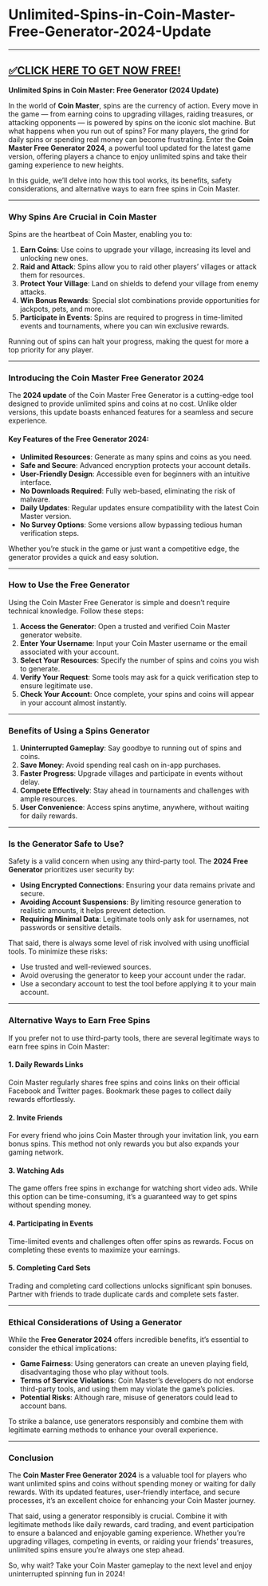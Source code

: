 # Unlimited-Spins-in-Coin-Master-Free-Generator-2024-Update

--------------------------------------------
[✅CLICK HERE TO GET NOW FREE!](https://freeforyou.xyz/coinmaster)
--------------------------------------------
**Unlimited Spins in Coin Master: Free Generator (2024 Update)**  

In the world of **Coin Master**, spins are the currency of action. Every move in the game — from earning coins to upgrading villages, raiding treasures, or attacking opponents — is powered by spins on the iconic slot machine. But what happens when you run out of spins? For many players, the grind for daily spins or spending real money can become frustrating. Enter the **Coin Master Free Generator 2024**, a powerful tool updated for the latest game version, offering players a chance to enjoy unlimited spins and take their gaming experience to new heights.  

In this guide, we’ll delve into how this tool works, its benefits, safety considerations, and alternative ways to earn free spins in Coin Master.  

---

### Why Spins Are Crucial in Coin Master  

Spins are the heartbeat of Coin Master, enabling you to:  
1. **Earn Coins**: Use coins to upgrade your village, increasing its level and unlocking new ones.  
2. **Raid and Attack**: Spins allow you to raid other players’ villages or attack them for resources.  
3. **Protect Your Village**: Land on shields to defend your village from enemy attacks.  
4. **Win Bonus Rewards**: Special slot combinations provide opportunities for jackpots, pets, and more.  
5. **Participate in Events**: Spins are required to progress in time-limited events and tournaments, where you can win exclusive rewards.  

Running out of spins can halt your progress, making the quest for more a top priority for any player.  

---

### Introducing the Coin Master Free Generator 2024  

The **2024 update** of the Coin Master Free Generator is a cutting-edge tool designed to provide unlimited spins and coins at no cost. Unlike older versions, this update boasts enhanced features for a seamless and secure experience.  

#### Key Features of the Free Generator 2024:  
- **Unlimited Resources**: Generate as many spins and coins as you need.  
- **Safe and Secure**: Advanced encryption protects your account details.  
- **User-Friendly Design**: Accessible even for beginners with an intuitive interface.  
- **No Downloads Required**: Fully web-based, eliminating the risk of malware.  
- **Daily Updates**: Regular updates ensure compatibility with the latest Coin Master version.  
- **No Survey Options**: Some versions allow bypassing tedious human verification steps.  

Whether you’re stuck in the game or just want a competitive edge, the generator provides a quick and easy solution.  

---

### How to Use the Free Generator  

Using the Coin Master Free Generator is simple and doesn’t require technical knowledge. Follow these steps:  

1. **Access the Generator**: Open a trusted and verified Coin Master generator website.  
2. **Enter Your Username**: Input your Coin Master username or the email associated with your account.  
3. **Select Your Resources**: Specify the number of spins and coins you wish to generate.  
4. **Verify Your Request**: Some tools may ask for a quick verification step to ensure legitimate use.  
5. **Check Your Account**: Once complete, your spins and coins will appear in your account almost instantly.  

---

### Benefits of Using a Spins Generator  

1. **Uninterrupted Gameplay**: Say goodbye to running out of spins and coins.  
2. **Save Money**: Avoid spending real cash on in-app purchases.  
3. **Faster Progress**: Upgrade villages and participate in events without delay.  
4. **Compete Effectively**: Stay ahead in tournaments and challenges with ample resources.  
5. **User Convenience**: Access spins anytime, anywhere, without waiting for daily rewards.  

---

### Is the Generator Safe to Use?  

Safety is a valid concern when using any third-party tool. The **2024 Free Generator** prioritizes user security by:  
- **Using Encrypted Connections**: Ensuring your data remains private and secure.  
- **Avoiding Account Suspensions**: By limiting resource generation to realistic amounts, it helps prevent detection.  
- **Requiring Minimal Data**: Legitimate tools only ask for usernames, not passwords or sensitive details.  

That said, there is always some level of risk involved with using unofficial tools. To minimize these risks:  
- Use trusted and well-reviewed sources.  
- Avoid overusing the generator to keep your account under the radar.  
- Use a secondary account to test the tool before applying it to your main account.  

---

### Alternative Ways to Earn Free Spins  

If you prefer not to use third-party tools, there are several legitimate ways to earn free spins in Coin Master:  

#### 1. **Daily Rewards Links**  
Coin Master regularly shares free spins and coins links on their official Facebook and Twitter pages. Bookmark these pages to collect daily rewards effortlessly.  

#### 2. **Invite Friends**  
For every friend who joins Coin Master through your invitation link, you earn bonus spins. This method not only rewards you but also expands your gaming network.  

#### 3. **Watching Ads**  
The game offers free spins in exchange for watching short video ads. While this option can be time-consuming, it’s a guaranteed way to get spins without spending money.  

#### 4. **Participating in Events**  
Time-limited events and challenges often offer spins as rewards. Focus on completing these events to maximize your earnings.  

#### 5. **Completing Card Sets**  
Trading and completing card collections unlocks significant spin bonuses. Partner with friends to trade duplicate cards and complete sets faster.  

---

### Ethical Considerations of Using a Generator  

While the **Free Generator 2024** offers incredible benefits, it’s essential to consider the ethical implications:  
- **Game Fairness**: Using generators can create an uneven playing field, disadvantaging those who play without tools.  
- **Terms of Service Violations**: Coin Master’s developers do not endorse third-party tools, and using them may violate the game’s policies.  
- **Potential Risks**: Although rare, misuse of generators could lead to account bans.  

To strike a balance, use generators responsibly and combine them with legitimate earning methods to enhance your overall experience.  

---

### Conclusion  

The **Coin Master Free Generator 2024** is a valuable tool for players who want unlimited spins and coins without spending money or waiting for daily rewards. With its updated features, user-friendly interface, and secure processes, it’s an excellent choice for enhancing your Coin Master journey.  

That said, using a generator responsibly is crucial. Combine it with legitimate methods like daily rewards, card trading, and event participation to ensure a balanced and enjoyable gaming experience. Whether you’re upgrading villages, competing in events, or raiding your friends’ treasures, unlimited spins ensure you’re always one step ahead.  

So, why wait? Take your Coin Master gameplay to the next level and enjoy uninterrupted spinning fun in 2024!
